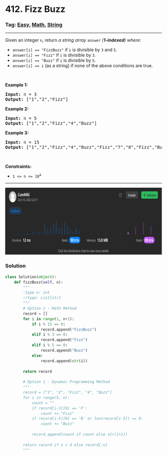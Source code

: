 # 412. Fizz Buzz
### Tag: [Easy](https://github.com/TheOnlyMiki/LeetCode-For-Fun/tree/main#easy-level), [Math](https://github.com/TheOnlyMiki/LeetCode-For-Fun/tree/main#math), [String](https://github.com/TheOnlyMiki/LeetCode-For-Fun/tree/main#string)
---
<div class="px-5 pt-4"><div class="flex"></div><div class="xFUwe" data-track-load="description_content"><p>Given an integer <code>n</code>, return <em>a string array </em><code>answer</code><em> (<strong>1-indexed</strong>) where</em>:</p>

<ul>
	<li><code>answer[i] == "FizzBuzz"</code> if <code>i</code> is divisible by <code>3</code> and <code>5</code>.</li>
	<li><code>answer[i] == "Fizz"</code> if <code>i</code> is divisible by <code>3</code>.</li>
	<li><code>answer[i] == "Buzz"</code> if <code>i</code> is divisible by <code>5</code>.</li>
	<li><code>answer[i] == i</code> (as a string) if none of the above conditions are true.</li>
</ul>

<p>&nbsp;</p>
<p><strong class="example">Example 1:</strong></p>
<pre><strong>Input:</strong> n = 3
<strong>Output:</strong> ["1","2","Fizz"]
</pre><p><strong class="example">Example 2:</strong></p>
<pre><strong>Input:</strong> n = 5
<strong>Output:</strong> ["1","2","Fizz","4","Buzz"]
</pre><p><strong class="example">Example 3:</strong></p>
<pre><strong>Input:</strong> n = 15
<strong>Output:</strong> ["1","2","Fizz","4","Buzz","Fizz","7","8","Fizz","Buzz","11","Fizz","13","14","FizzBuzz"]
</pre>
<p>&nbsp;</p>
<p><strong>Constraints:</strong></p>

<ul>
	<li><code>1 &lt;= n &lt;= 10<sup>4</sup></code></li>
</ul>
</div></div>

---
<img src="Submit.png" width="700" height="215" />

### Solution

```python
class Solution(object):
    def fizzBuzz(self, n):
        """
        :type n: int
        :rtype: List[str]
        """
        # Option 2 - Math Method
        record = []
        for i in range(1, n+1):
            if i % 15 == 0:
                record.append("FizzBuzz")
            elif i % 3 == 0:
                record.append("Fizz")
            elif i % 5 == 0:
                record.append("Buzz")
            else:
                record.append(str(i))

        return record

        # Option 1 - Dynamic Programming Method
        """
        record = ["1", "2", "Fizz", "4", "Buzz"]
        for i in range(5, n):
            count = ""
            if record[i-3][0] == 'F':
                count += "Fizz"
            if record[i-5][0] == 'B' or len(record[i-5]) == 8:
                count += "Buzz"

            record.append(count if count else str(i+1))
            
        return record if n > 4 else record[:n]
        """
```
